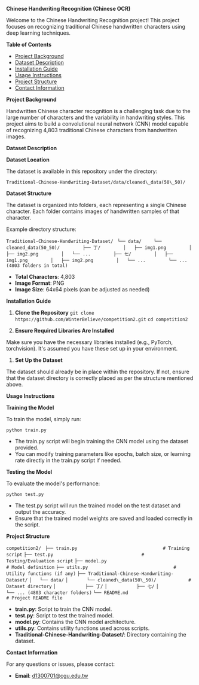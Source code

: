 **Chinese Handwriting Recognition (Chinese OCR)**

Welcome to the Chinese Handwriting Recognition project! This project focuses on recognizing traditional Chinese handwritten characters using deep learning techniques.

**Table of Contents**

- [Project Background](#project-background)
- [Dataset Description](#dataset-description)
- [Installation Guide](#installation-guide)
- [Usage Instructions](#usage-instructions)
- [Project Structure](#project-structure)
- [Contact Information](#contact-information)

**Project Background**

Handwritten Chinese character recognition is a challenging task due to the large number of characters and the variability in handwriting styles. This project aims to build a convolutional neural network (CNN) model capable of recognizing 4,803 traditional Chinese characters from handwritten images.

**Dataset Description**

**Dataset Location**

The dataset is available in this repository under the directory:

`Traditional-Chinese-Handwriting-Dataset/data/cleaned\_data(50\_50)/`

**Dataset Structure**

The dataset is organized into folders, each representing a single Chinese character. Each folder contains images of handwritten samples of that character.

Example directory structure:

` Traditional-Chinese-Handwriting-Dataset/ `
` └── data/`
`    └── cleaned_data(50_50)/`
`        ├── 丁/`
`        │   ├── img1.png`
`        │   ├── img2.png`
`        │   └── ...`
`        ├── 七/`
`        │   ├── img1.png`
`        │   ├── img2.png`
`        │   └── ...`
`        └── ... (4803 folders in total)`

- **Total Characters**: 4,803
- **Image Format**: PNG
- **Image Size**: 64x64 pixels (can be adjusted as needed)

**Installation Guide**

1. **Clone the Repository**
` git clone https://github.com/WinterBelieve/competition2.git `
` cd competition2 `


1. **Ensure Required Libraries Are Installed**

Make sure you have the necessary libraries installed (e.g., PyTorch, torchvision). It's assumed you have these set up in your environment.

1. **Set Up the Dataset**

The dataset should already be in place within the repository. If not, ensure that the dataset directory is correctly placed as per the structure mentioned above.

**Usage Instructions**

**Training the Model**

To train the model, simply run:

` python train.py `

- The train.py script will begin training the CNN model using the dataset provided.
- You can modify training parameters like epochs, batch size, or learning rate directly in the train.py script if needed.

**Testing the Model**

To evaluate the model's performance:

` python test.py `

- The test.py script will run the trained model on the test dataset and output the accuracy.
- Ensure that the trained model weights are saved and loaded correctly in the script.

**Project Structure**

` competition2/ `
` ├── train.py                                # Training script`
`├── test.py                                 # Testing/Evaluation script`
`├── model.py                                # Model definition`
`├── utils.py                                # Utility functions (if any)`
`├── Traditional-Chinese-Handwriting-Dataset/`
`│   └── data/`
`│       └── cleaned\_data(50\_50)/            # Dataset directory`
`│           ├── 丁/`
`│           ├── 七/`
`│           └── ... (4803 character folders)`
`└── README.md                               # Project README file`

- **train.py**: Script to train the CNN model.
- **test.py**: Script to test the trained model.
- **model.py**: Contains the CNN model architecture.
- **utils.py**: Contains utility functions used across scripts.
- **Traditional-Chinese-Handwriting-Dataset/**: Directory containing the dataset.

**Contact Information**

For any questions or issues, please contact:

- **Email**: d1300701@cgu.edu.tw

